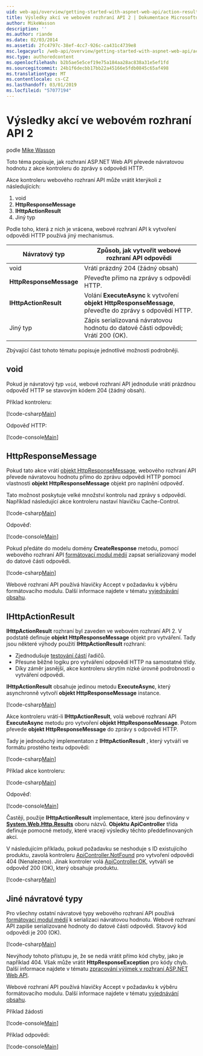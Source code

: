 ```yaml
---
uid: web-api/overview/getting-started-with-aspnet-web-api/action-results
title: Výsledky akcí ve webovém rozhraní API 2 | Dokumentace Microsoftu
author: MikeWasson
description: ''
ms.author: riande
ms.date: 02/03/2014
ms.assetid: 2fc4797c-38ef-4cc7-926c-ca431c4739e8
msc.legacyurl: /web-api/overview/getting-started-with-aspnet-web-api/action-results
msc.type: authoredcontent
ms.openlocfilehash: b2b5ae5e5cef19e75a184aa28ac838a31e5ef1fd
ms.sourcegitcommit: 24b1f6decbb17bb22a45166e5fdb0845c65af498
ms.translationtype: MT
ms.contentlocale: cs-CZ
ms.lasthandoff: 03/01/2019
ms.locfileid: "57077194"
---
```

<a name="action-results-in-web-api-2"></a>Výsledky akcí ve webovém rozhraní API 2
====================
podle [Mike Wasson](https://github.com/MikeWasson)

Toto téma popisuje, jak rozhraní ASP.NET Web API převede návratovou hodnotu z akce kontroleru do zprávy s odpovědí HTTP.

Akce kontroleru webového rozhraní API může vrátit kterýkoli z následujících:

1. void
2. **HttpResponseMessage**
3. **IHttpActionResult**
4. Jiný typ

Podle toho, která z nich je vrácena, webové rozhraní API k vytvoření odpovědi HTTP používá jiný mechanismus.

| Návratový typ | Způsob, jak vytvořit webové rozhraní API odpovědi |
| --- | --- |
| void | Vrátí prázdný 204 (žádný obsah) |
| **HttpResponseMessage** | Převeďte přímo na zprávy s odpovědí HTTP. |
| **IHttpActionResult** | Volání **ExecuteAsync** k vytvoření **objekt HttpResponseMessage**, převeďte do zprávy s odpovědí HTTP. |
| Jiný typ | Zápis serializovaná návratovou hodnotu do datové části odpovědi; Vrátí 200 (OK). |

Zbývající část tohoto tématu popisuje jednotlivé možnosti podrobněji.

## <a name="void"></a>void

Pokud je návratový typ `void`, webové rozhraní API jednoduše vrátí prázdnou odpověď HTTP se stavovým kódem 204 (žádný obsah).

Příklad kontroleru:

[!code-csharp[Main](action-results/samples/sample1.cs)]

Odpověď HTTP:

[!code-console[Main](action-results/samples/sample2.cmd)]

## <a name="httpresponsemessage"></a>HttpResponseMessage

Pokud tato akce vrátí [objekt HttpResponseMessage](https://msdn.microsoft.com/library/system.net.http.httpresponsemessage.aspx), webového rozhraní API převede návratovou hodnotu přímo do zprávu odpovědi HTTP pomocí vlastnosti **objekt HttpResponseMessage** objekt pro naplnění odpověď.

Tato možnost poskytuje velké množství kontrolu nad zprávy s odpovědí. Například následující akce kontroleru nastaví hlavičku Cache-Control.

[!code-csharp[Main](action-results/samples/sample3.cs)]

Odpověď:

[!code-console[Main](action-results/samples/sample4.cmd?highlight=2)]

Pokud předáte do modelu domény **CreateResponse** metodu, pomocí webového rozhraní API [formátovací modul médií](../formats-and-model-binding/media-formatters.md) zapsat serializovaný model do datové části odpovědi.

[!code-csharp[Main](action-results/samples/sample5.cs)]

Webové rozhraní API používá hlavičky Accept v požadavku k výběru formátovacího modulu. Další informace najdete v tématu [vyjednávání obsahu](../formats-and-model-binding/content-negotiation.md).

## <a name="ihttpactionresult"></a>IHttpActionResult

**IHttpActionResult** rozhraní byl zaveden ve webovém rozhraní API 2. V podstatě definuje **objekt HttpResponseMessage** objekt pro vytváření. Tady jsou některé výhody použití **IHttpActionResult** rozhraní:

- Zjednodušuje [testování částí](../testing-and-debugging/unit-testing-controllers-in-web-api.md) řadičů.
- Přesune běžné logiku pro vytváření odpovědí HTTP na samostatné třídy.
- Díky záměr jasnější, akce kontroleru skrytím nízké úrovně podrobnosti o vytváření odpovědi.

**IHttpActionResult** obsahuje jedinou metodu **ExecuteAsync**, který asynchronně vytvoří **objekt HttpResponseMessage** instance.

[!code-csharp[Main](action-results/samples/sample6.cs)]

Akce kontroleru vrátí-li **IHttpActionResult**, volá webové rozhraní API **ExecuteAsync** metodu pro vytvoření **objekt HttpResponseMessage**. Potom převede **objekt HttpResponseMessage** do zprávy s odpovědí HTTP.

Tady je jednoduchý implementaton z **IHttpActionResult** , který vytváří ve formátu prostého textu odpovědi:

[!code-csharp[Main](action-results/samples/sample7.cs)]

Příklad akce kontroleru:

[!code-csharp[Main](action-results/samples/sample8.cs)]

Odpověď:

[!code-console[Main](action-results/samples/sample9.cmd)]

Častěji, použije **IHttpActionResult** implementace, které jsou definovány v **[System.Web.Http.Results](https://msdn.microsoft.com/library/system.web.http.results.aspx)** oboru názvů. **Objektu ApiController** třída definuje pomocné metody, které vracejí výsledky těchto předdefinovaných akcí.

V následujícím příkladu, pokud požadavku se neshoduje s ID existujícího produktu, zavolá kontroleru [ApiController.NotFound](https://msdn.microsoft.com/library/system.web.http.apicontroller.notfound.aspx) pro vytvoření odpovědi 404 (Nenalezeno). Jinak kontroler volá [ApiController.OK](https://msdn.microsoft.com/library/dn314591.aspx), vytváří se odpověď 200 (OK), který obsahuje produktu.

[!code-csharp[Main](action-results/samples/sample10.cs)]

## <a name="other-return-types"></a>Jiné návratové typy

Pro všechny ostatní návratové typy webového rozhraní API používá [formátovací modul médií](../formats-and-model-binding/media-formatters.md) k serializaci návratovou hodnotu. Webové rozhraní API zapíše serializované hodnoty do datové části odpovědi. Stavový kód odpovědi je 200 (OK).

[!code-csharp[Main](action-results/samples/sample11.cs)]

Nevýhody tohoto přístupu je, že se nedá vrátit přímo kód chyby, jako je například 404. Však může vrátit **HttpResponseException** pro kódy chyb. Další informace najdete v tématu [zpracování výjimek v rozhraní ASP.NET Web API](../error-handling/exception-handling.md).

Webové rozhraní API používá hlavičky Accept v požadavku k výběru formátovacího modulu. Další informace najdete v tématu [vyjednávání obsahu](../formats-and-model-binding/content-negotiation.md).

Příklad žádosti

[!code-console[Main](action-results/samples/sample12.cmd)]

Příklad odpovědi:

[!code-console[Main](action-results/samples/sample13.cmd)]
